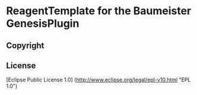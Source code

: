 ReagentTemplate for the Baumeister GenesisPlugin
================================================

Copyright
---------

License
-------
[Eclipse Public License 1.0] (http://www.eclipse.org/legal/epl-v10.html "EPL 1.0")
